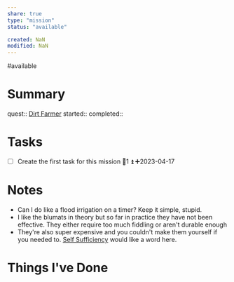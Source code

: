 ```yaml
---
share: true
type: "mission"
status: "available"

created: NaN 
modified: NaN
---
```

#available 
# Summary
quest:: [Dirt Farmer](./Dirt%20Farmer.md)
started:: 
completed::
# Tasks
- [ ] Create the first task for this mission 🥄1 ⏫ ➕2023-04-17
# Notes
- Can I do like a flood irrigation on a timer? Keep it simple, stupid.
- I like the blumats in theory but so far in practice they have not been effective.  They either require too much fiddling or aren't durable enough 
- They're also super expensive and you couldn't make them yourself if you needed to.  [Self Sufficiency](./07%20-%20Self%20Sufficiency.md) would like a word here.
# Things I've Done